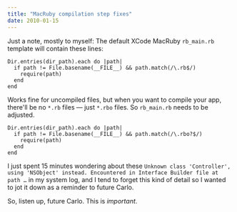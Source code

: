 ```yaml
---
title: "MacRuby compilation step fixes"
date: 2010-01-15
---
```


Just a note, mostly to myself: The default XCode MacRuby `rb_main.rb` template will contain these lines:

    Dir.entries(dir_path).each do |path|
      if path != File.basename(__FILE__) && path.match(/\.rb$/)
        require(path)
      end
    end

Works fine for uncompiled files, but when you want to compile your app,
there'll be no `*.rb` files — just `*.rbo` files. So `rb_main.rb` needs to be adjusted.

    Dir.entries(dir_path).each do |path|
      if path != File.basename(__FILE__) && path.match(/\.rbo?$/)
        require(path)
      end
    end

I just spent 15 minutes wondering about these `Unknown class 'Controller',
using 'NSObject' instead. Encountered in Interface Builder file at path …` in my system log, and I tend to forget this kind of detail so I wanted to jot it down as a reminder to future Carlo.

So, listen up, future Carlo. This is _important_.

